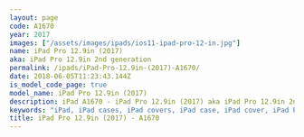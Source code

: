 ```yaml
---
layout: page
code: A1670
year: 2017
images: ["/assets/images/ipads/ios11-ipad-pro-12-in.jpg"]
name: iPad Pro 12.9in (2017)
aka: iPad Pro 12.9in 2nd generation
permalink: /ipads/iPad-Pro-12.9in-(2017)-A1670/
date: 2018-06-05T11:23:43.144Z
is_model_code_page: true
model_name: iPad Pro 12.9in (2017)
description: iPad A1670 - iPad Pro 12.9in (2017) aka iPad Pro 12.9in 2nd generation. Best compatible iPad cases for A1670
keywords: "iPad, iPad cases, iPad covers, iPad case, iPad cover, iPad Pro 12.9in (2017), iPad Pro 12.9in (2017) case, A1670 case, A1670 cover, A1670, iPad Pro 12.9in 2nd generation"
title: iPad Pro 12.9in (2017) - A1670
---
```

